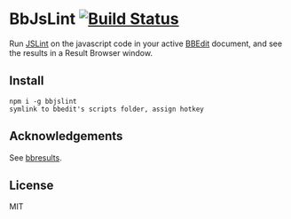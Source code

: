 BbJsLint [![Build Status](https://travis-ci.org/isao/bbjslint.png)](https://travis-ci.org/isao/bbjslint)
========

Run [JSLint](http://jslint.com/) on the javascript code in your active [BBEdit](http://barebones.com/products/bbedit/) document, and see the results in a Result Browser window.

Install
-------
    npm i -g bbjslint
    symlink to bbedit's scripts folder, assign hotkey

Acknowledgements
----------------
See [bbresults](https://github.com/isao/bbresults).

License
-------
MIT